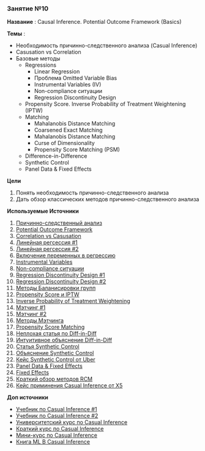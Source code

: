 ### Занятие №10

**Название** : Causal Inference. Potential Outcome Framework (Basics)

**Темы** : 
  * Необходимость причинно-следственного анализа (Casual Inference)
  * Casusation vs Correlation
  * Базовые методы
    * Regressions
      * Linear Regression 
      * Проблема Omitted Variable Bias
      * Instrumental Variables (IV)
      * Non-compliance ситуации
      * Regression Discontinuity Design
    * Propensity Score. Inverse  Probability of Treatment Weightening  (IPTW)
    * Matching
      * Mahalanobis Distance Matching
      * Coarsened Exact Matching
      * Mahalanobis Distance Matching
      * Curse of Dimensionality
      * Propensity Score Matching (PSM) 
    * Difference-in-Difference
    * Synthetic Control
    * Panel Data & Fixed Effects

**Цели**
  1. Понять необходимость причинно-следственного анализа
  2. Дать обзор классических методов причинно-следственного анализа

**Используемые Источники**
1. [Причинно-следственный анализ](https://matheusfacure.github.io/python-causality-handbook/01-Introduction-To-Causality.html)
2. [Potential Outcome Framework](https://alexdeng.github.io/causal/rcm.html#randomization-and-unconfoundedness)
3. [Correlation vs Casusation](https://en.wikipedia.org/wiki/Correlation_does_not_imply_causation)
4. [Линейная регсессия #1](https://matheusfacure.github.io/python-causality-handbook/05-The-Unreasonable-Effectiveness-of-Linear-Regression.html)
5. [Линейная регсессия #2](https://theeffectbook.net/ch-StatisticalAdjustment.html)
6. [Включение переменных в регрессию](https://matheusfacure.github.io/python-causality-handbook/07-Beyond-Confounders.html)
7. [Instrumental Variables](https://matheusfacure.github.io/python-causality-handbook/08-Instrumental-Variables.html)
8. [Non-compliance ситуации](https://matheusfacure.github.io/python-causality-handbook/09-Non-Compliance-and-LATE.html)
9. [Regression Discontinuity Design #1](https://matheusfacure.github.io/python-causality-handbook/16-Regression-Discontinuity-Design.html)
10. [Regression Discontinuity Design #2](https://theeffectbook.net/ch-RegressionDiscontinuity.html)
11. [Методы Баланисировки групп](https://habr.com/ru/companies/X5Tech/articles/780690/)
12. [Propensity Score и IPTW](https://matheusfacure.github.io/python-causality-handbook/11-Propensity-Score.html)
13. [Inverse  Probability of Treatment Weightening](https://alexdeng.github.io/causal/rcm.html#ipw)
14. [Мэтчинг #1](https://matheusfacure.github.io/python-causality-handbook/10-Matching.html)
15. [Мэтчинг #2](https://theeffectbook.net/ch-Matching.html)
16. [Методы Мэтчинга](https://cran.r-project.org/web/packages/MatchIt/vignettes/matching-methods.html)
17. [Propensity Score Matching](https://www.youtube.com/watch?v=rBv39pK1iEs&t=2148s)
18. [Неплохая статья по Diff-in-Diff](https://habr.com/ru/companies/X5Tech/articles/867734/)
19. [Интуитивное объяснение Diff-in-Diff](https://matheusfacure.github.io/python-causality-handbook/13-Difference-in-Differences.html)
20. [Статья Synthetic Control](https://economics.mit.edu/sites/default/files/publications/jel.20191450.pdf)
21. [Объяснение Synthetic Control](https://matheusfacure.github.io/python-causality-handbook/15-Synthetic-Control.html)
22. [Кейс Synthetic Control от Uber](https://www.youtube.com/watch?v=j5DoJV5S2Ao)
23. [Panel Data & Fixed Effects](https://matheusfacure.github.io/python-causality-handbook/14-Panel-Data-and-Fixed-Effects.html)
24. [Fixed Effects](https://theeffectbook.net/ch-FixedEffects.html)
25. [Краткий обзор методов RCM](https://koch-kir.medium.com/causal-inference-from-observational-data-или-как-провести-а-в-тест-без-а-в-теста-afb84f2579f2#507b)
26. [Кейс приминения Casual Inference от X5](https://habr.com/ru/companies/X5Tech/articles/768008/)

**Доп источники**
* [Учебник по Casual Inference #1](https://miguelhernan.org/whatifbook)
* [Учебник по Casual Inference #2](https://library.fa.ru/files/Imbens.pdf)
* [Университетский курс по Casual Inference](https://www.cs.uic.edu/~elena/courses/fall19/cs594cil.html)
* [Краткий курс по Casual Inference](https://www.youtube.com/watch?v=CfzO4IEMVUk&list=PLoazKTcS0Rzb6bb9L508cyJ1z-U9iWkA0)
* [Мини-курс по Casual Inference](https://www.youtube.com/watch?v=zvrcyqcN9Wo&t=4243s)
* [Книга ML В Casual Inference](https://causalml-book.org/)
